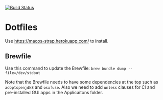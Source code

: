 [![Build Status](https://travis-ci.org/AlJohri/dotfiles.svg?branch=master)](https://travis-ci.org/AlJohri/dotfiles)

# Dotfiles

Use https://macos-strap.herokuapp.com/ to install.

## Brewfile

Use this command to update the Brewfile: `brew bundle dump --file=/dev/stdout`

Note that the Brewfile needs to have some dependencies at the top such as `adoptopenjdk8` and `osxfuse`. Also we need to add `unless` clauses for CI and pre-installed GUI apps in the Applicaitons folder.
